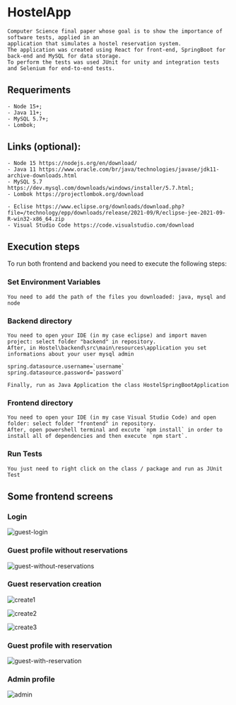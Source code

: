 # HostelApp

    Computer Science final paper whose goal is to show the importance of software tests, applied in an 
    application that simulates a hostel reservation system.
    The application was created using React for front-end, SpringBoot for back-end and MySQL for data storage. 
    To perform the tests was used JUnit for unity and integration tests and Selenium for end-to-end tests.

## Requeriments
    - Node 15+;
    - Java 11+;
    - MySQL 5.7+;
    - Lombok;
     
## Links (optional):
    - Node 15 https://nodejs.org/en/download/
    - Java 11 https://www.oracle.com/br/java/technologies/javase/jdk11-archive-downloads.html
    - MySQL 5.7 https://dev.mysql.com/downloads/windows/installer/5.7.html;
    - Lombok https://projectlombok.org/download
    
    - Eclise https://www.eclipse.org/downloads/download.php?file=/technology/epp/downloads/release/2021-09/R/eclipse-jee-2021-09-R-win32-x86_64.zip
    - Visual Studio Code https://code.visualstudio.com/download


## Execution steps

  To run both frontend and backend you need to execute the following steps:
  
### Set Environment Variables
    You need to add the path of the files you downloaded: java, mysql and node

### Backend directory
    You need to open your IDE (in my case eclipse) and import maven project: select folder "backend" in repository.
    After, in Hostel\backend\src\main\resources\application you set informations about your user mysql admin
    
    spring.datasource.username=`username`
    spring.datasource.password=`password`
    
    Finally, run as Java Application the class HostelSpringBootApplication
    
  
### Frontend directory
    You need to open your IDE (in my case Visual Studio Code) and open folder: select folder "frontend" in repository.
    After, open powershell terminal and excute `npm install` in order to install all of dependencies and then execute `npm start`.
    
### Run Tests
    You just need to right click on the class / package and run as JUnit Test
 
 ## Some frontend screens
 
 ### Login
 
 ![guest-login](https://user-images.githubusercontent.com/33725123/122142643-46fd0c00-ce26-11eb-8931-066bb3b12eac.png)


 ### Guest profile without reservations
 
 ![guest-without-reservations](https://user-images.githubusercontent.com/33725123/122142743-6eec6f80-ce26-11eb-8ba0-380ba84476ca.png)

 
 ### Guest reservation creation
 
 ![create1](https://user-images.githubusercontent.com/33725123/122142980-daced800-ce26-11eb-93d3-d2f382b55231.png)

 ![create2](https://user-images.githubusercontent.com/33725123/122142984-dd313200-ce26-11eb-92ef-a7799f161630.png)

 ![create3](https://user-images.githubusercontent.com/33725123/122142992-df938c00-ce26-11eb-8920-ed69b510f616.png)


 ### Guest profile with reservation
 
 ![guest-with-reservation](https://user-images.githubusercontent.com/33725123/122142810-8cb9d480-ce26-11eb-8828-9fa5b92f1742.png)
 
 
 ### Admin profile
 
 ![admin](https://user-images.githubusercontent.com/33725123/122143039-fb972d80-ce26-11eb-98fd-14ad20296ed0.png)


